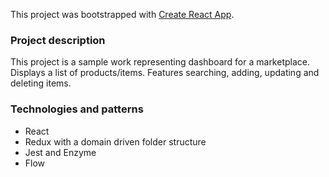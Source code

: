 This project was bootstrapped with [Create React App](https://github.com/facebookincubator/create-react-app).

### Project description

This project is a sample work representing dashboard for a marketplace. Displays a list of products/items. Features searching, adding, updating and deleting items.

### Technologies and patterns



- React
- Redux with a domain driven folder structure
- Jest and Enzyme
- Flow
